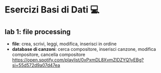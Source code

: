 # Esercizi Basi di Dati 💻
## lab 1: file processing 
- **file**: crea, scrivi, leggi, modifica, inserisci in ordine
- **database di canzoni**: cerca compositore, inserisci canzone, modifica compositore, cancella compositore
  https://open.spotify.com/playlist/0xPxmDL8XvmZlDZYQ1yEBg?si=55d572d9a07d47ea

